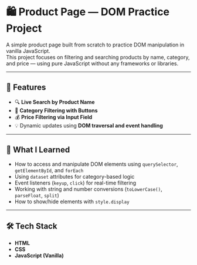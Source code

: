 # 🛍️ Product Page — DOM Practice Project

A simple product page built from scratch to practice DOM manipulation in vanilla JavaScript.  
This project focuses on filtering and searching products by name, category, and price — using pure JavaScript without any frameworks or libraries.

---

## 🚀 Features

- 🔍 **Live Search by Product Name**
- 🧩 **Category Filtering with Buttons**
- 💰 **Price Filtering via Input Field**
- 💡 Dynamic updates using **DOM traversal and event handling**

---

## 🧠 What I Learned

- How to access and manipulate DOM elements using `querySelector`, `getElementById`, and `forEach`
- Using `dataset` attributes for category-based logic
- Event listeners (`keyup`, `click`) for real-time filtering
- Working with string and number conversions (`toLowerCase()`, `parseFloat`, `split`)
- How to show/hide elements with `style.display`

---

## 🛠️ Tech Stack

- **HTML**
- **CSS**
- **JavaScript (Vanilla)**
